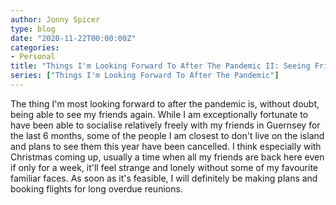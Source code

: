 ```yaml
---
author: Jonny Spicer
type: blog
date: "2020-11-22T00:00:00Z"
categories:
- Personal
title: "Things I'm Looking Forward To After The Pandemic II: Seeing Friends"
series: ["Things I'm Looking Forward To After The Pandemic"]
---
```

The thing I'm most looking forward to after the pandemic is, without doubt, being able to see my friends again. While I am exceptionally fortunate to have been able to socialise
relatively freely with my friends in Guernsey for the last 6 months, some of the people I am closest to don't live on the island and plans to see them this year have been cancelled.
I think especially with Christmas coming up, usually a time when all my friends are back here even if only for a week, it'll feel strange and lonely without some of my favourite
familiar faces. As soon as it's feasible, I will definitely be making plans and booking flights for long overdue reunions.
